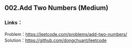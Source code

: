 ## 002.Add Two Numbers (Medium)  
  
### **Links**：  
Problem：https://leetcode.com/problems/add-two-numbers/  
Solution：https://github.com/dongchuant/leetcode  
